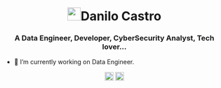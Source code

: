 <h1 align="center"><img src="https://raw.githubusercontent.com/kaueMarques/kaueMarques/master/hi.gif" width="30px">Danilo Castro</h1>
<h3 align="center">A Data Engineer, Developer, CyberSecurity Analyst, Tech lover...</h3>

- 🔭 I’m currently working on Data Engineer.

<!--
- 🔭 I’m currently working on LGPD, Cybersecurity.
- 🌱 I’m currently learning JavaScript, Node, React Native
- 💬 Ask me about Python, Java, Delphi

- 📫 How to reach me: ...
- 😄 Pronouns: ...
- ⚡ Fun fact: ...
-->

<p align="center">
<a href="https://linkedin.com/in/danilo-castro-05802432" target="blank"><img align="center" src="https://cdn.jsdelivr.net/npm/simple-icons@3.0.1/icons/linkedin.svg" alt="maykbrito" height="20" width="20" /></a>
<a href="https://instagram.com/danilocc.sistemas" target="blank"><img align="center" src="https://cdn.jsdelivr.net/npm/simple-icons@3.0.1/icons/instagram.svg" alt="maykbrito" height="20" width="20" /></a>
</p>

